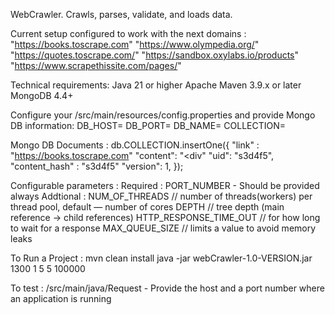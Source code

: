 WebCrawler. 
Crawls, parses, validate, and loads data.

Current setup configured to work with the next domains :  
    "https://books.toscrape.com"
    "https://www.olympedia.org/"
    "https://quotes.toscrape.com/"
    "https://sandbox.oxylabs.io/products"
    "https://www.scrapethissite.com/pages/"

Technical requirements: 
  Java 21 or higher
  Apache Maven 3.9.x or later
  MongoDB 4.4+
  
Configure your /src/main/resources/config.properties and provide Mongo DB information:
  DB_HOST=
  DB_PORT=
  DB_NAME=
  COLLECTION=

Mongo DB Documents :
  db.COLLECTION.insertOne({
      "link" : "https://books.toscrape.com"
      "content": "<html><div</div></html>"
      "uid": "s3d4f5",
      "content_hash" : "s3d4f5"
      "version": 1,
  });

Configurable parameters : 
  Required :
    PORT_NUMBER - Should be provided always
  Addtional : 
    NUM_OF_THREADS // number of threads(workers) per thread pool, default — number of cores
    DEPTH // tree depth (main reference -> child references)
    HTTP_RESPONSE_TIME_OUT // for how long to wait for a response
    MAX_QUEUE_SIZE // limits a value to avoid memory leaks

To Run a Project :
  mvn clean install
  java -jar webCrawler-1.0-VERSION.jar 1300 1 5 5 100000  

To test : 
  /src/main/java/Request 
      - Provide the host and a port number where an application is running 

